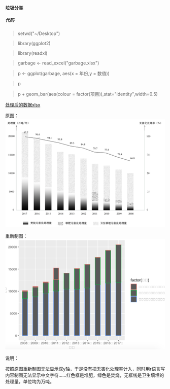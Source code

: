 #### 垃圾分类

##### 代码

> setwd("~/Desktop")

> library(ggplot2)

> library(readxl)

> garbage <- read_excel("garbage.xlsx")

> p <- ggplot(garbage, aes(x = 年份,y = 数值))

> p

> p + geom_bar(aes(colour = factor(项目)),stat="identity",width=0.5)

[处理后的数据xlsx](https://github.com/renee-j/visualization/blob/master/R绘图/garbage.xlsx)

原图：
![原图](https://github.com/renee-j/visualization/blob/master/garbage%20classification/WeChatb77706e407131678dbd9fe659ccd3d0c.png)

重新制图：
![R绘图](https://github.com/renee-j/visualization/blob/master/R绘图/垃圾分类.png)

说明：

按照原图重新制图无法显示双y轴，于是没有把无害化处理率计入，同时用r语言写内容制图无法显示中文字符……红色框是堆肥，绿色是焚烧，无框线是卫生填埋的处理量，单位均为万吨。

